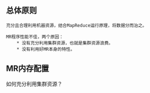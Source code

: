## 总体原则
	充分且合理利用机器资源，结合MapReduce运行原理，将数据分而治之。

	MR程序性能不佳，两个原因：
		* 没有充分利用集群资源，也就是集群资源浪费。
		* 没有利用好MR本身的特性。

## MR内存配置
如何充分利用集群资源？